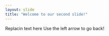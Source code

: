 ```yaml
---
layout: slide
title: "Welcome to our second slide!"
---
```

Replacin text here
Use the left arrow to go back!

